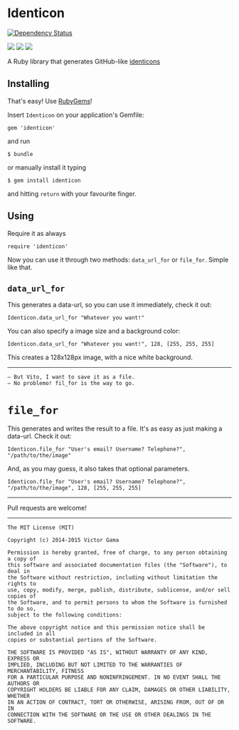 Identicon
=========
[![Dependency Status](https://gemnasium.com/victorgama/identicon.svg)](https://gemnasium.com/victorgama/identicon)

![](https://dl.dropboxusercontent.com/u/262919/Identicons/1.png)
![](https://dl.dropboxusercontent.com/u/262919/Identicons/2.png)
![](https://dl.dropboxusercontent.com/u/262919/Identicons/3.png)

A Ruby library that generates GitHub-like [identicons](https://github.com/blog/1586-identicons)

## Installing

That's easy! Use [RubyGems](http://rubygems.org)!

Insert `Identicon` on your application's Gemfile:

    gem 'identicon'

and run

    $ bundle

or manually install it typing

    $ gem install identicon

and hitting `return` with your favourite finger.




## Using

Require it as always

    require 'identicon'

Now you can use it through two methods: `data_url_for` or `file_for`. Simple like that.

## `data_url_for`
This generates a data-url, so you can use it immediately, check it out:

    Identicon.data_url_for "Whatever you want!"

You can also specify a image size and a background color:

    Identicon.data_url_for "Whatever you want!", 128, [255, 255, 255]

This creates a 128x128px image, with a nice white background.

---------

    – But Vito, I want to save it as a file.
    – No problemo! fil_for is the way to go.

# `file_for`
This generates and writes the result to a file. It's as easy as just making a data-url. Check it out:

    Identicon.file_for "User's email? Username? Telephone?", "/path/to/the/image"

And, as you may guess, it also takes that optional parameters.

    Identicon.file_for "User's email? Username? Telephone?", "/path/to/the/image", 128, [255, 255, 255]

----------

Pull requests are welcome!

----------

```
The MIT License (MIT)

Copyright (c) 2014-2015 Victor Gama

Permission is hereby granted, free of charge, to any person obtaining a copy of
this software and associated documentation files (the "Software"), to deal in
the Software without restriction, including without limitation the rights to
use, copy, modify, merge, publish, distribute, sublicense, and/or sell copies of
the Software, and to permit persons to whom the Software is furnished to do so,
subject to the following conditions:

The above copyright notice and this permission notice shall be included in all
copies or substantial portions of the Software.

THE SOFTWARE IS PROVIDED "AS IS", WITHOUT WARRANTY OF ANY KIND, EXPRESS OR
IMPLIED, INCLUDING BUT NOT LIMITED TO THE WARRANTIES OF MERCHANTABILITY, FITNESS
FOR A PARTICULAR PURPOSE AND NONINFRINGEMENT. IN NO EVENT SHALL THE AUTHORS OR
COPYRIGHT HOLDERS BE LIABLE FOR ANY CLAIM, DAMAGES OR OTHER LIABILITY, WHETHER
IN AN ACTION OF CONTRACT, TORT OR OTHERWISE, ARISING FROM, OUT OF OR IN
CONNECTION WITH THE SOFTWARE OR THE USE OR OTHER DEALINGS IN THE SOFTWARE.
```
